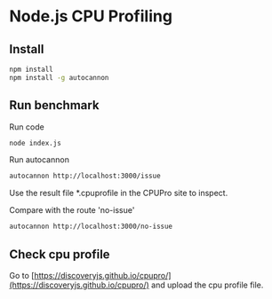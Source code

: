 # Node.js CPU Profiling

## Install

```bash
npm install
npm install -g autocannon
```

## Run benchmark

Run code

```bash
node index.js
```

Run autocannon

```bash
autocannon http://localhost:3000/issue
```

Use the result file *.cpuprofile in the CPUPro site to inspect.

Compare with the route 'no-issue'

```bash
autocannon http://localhost:3000/no-issue
```

## Check cpu profile

Go to [https://discoveryjs.github.io/cpupro/](https://discoveryjs.github.io/cpupro/) and upload the cpu profile file.

